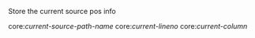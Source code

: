 Store the current source pos info 

core:*current-source-path-name*
core:*current-lineno*
core:*current-column*